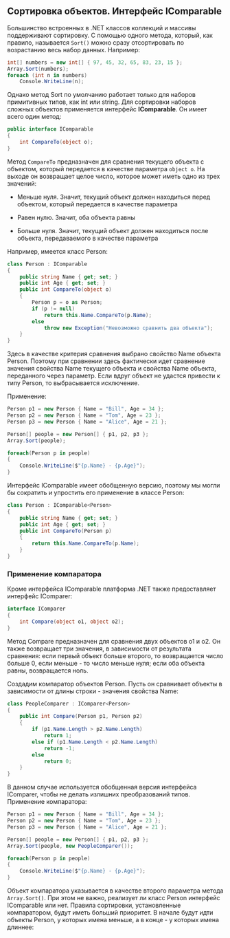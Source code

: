 ## Сортировка объектов. Интерфейс IComparable

Большинство встроенных в .NET классов коллекций и массивы поддерживают сортировку. С помощью одного метода, который, как правило, называется 
`Sort()` можно сразу отсортировать по возрастанию весь набор данных. Например:

```cs
int[] numbers = new int[] { 97, 45, 32, 65, 83, 23, 15 };
Array.Sort(numbers);
foreach (int n in numbers)
    Console.WriteLine(n);
```

Однако метод Sort по умолчанию работает только для наборов примитивных типов, как int или string. Для сортировки наборов сложных объектов 
применяется интерфейс **IComparable**. Он имеет всего один метод:

```cs
public interface IComparable
{
    int CompareTo(object o);
}
```

Метод `CompareTo` предназначен для сравнения текущего объекта с объектом, который передается в качестве параметра `object o`. 
На выходе он возвращает целое число, которое может иметь одно из трех значений:

- Меньше нуля. Значит, текущий объект должен находиться перед объектом, который передается в качестве параметра

- Равен нулю. Значит, оба объекта равны 

- Больше нуля. Значит, текущий объект должен находиться после объекта, передаваемого в качестве параметра

Например, имеется класс Person:

```cs
class Person : IComparable
{
    public string Name { get; set; }
    public int Age { get; set; }
    public int CompareTo(object o)
    {
        Person p = o as Person;
        if (p != null)
            return this.Name.CompareTo(p.Name);
        else
            throw new Exception("Невозможно сравнить два объекта");
    }
}
```

Здесь в качестве критерия сравнения выбрано свойство Name объекта Person. Поэтому при сравнении здесь фактически идет сравнение значения свойства 
Name текущего объекта и свойства Name объекта, переданного через параметр. Если вдруг объект не удастся привести к типу Person, то выбрасывается исключение.

Применение:

```cs
Person p1 = new Person { Name = "Bill", Age = 34 };
Person p2 = new Person { Name = "Tom", Age = 23 };
Person p3 = new Person { Name = "Alice", Age = 21 };

Person[] people = new Person[] { p1, p2, p3 };
Array.Sort(people);

foreach(Person p in people)
{
    Console.WriteLine($"{p.Name} - {p.Age}");
}
```

Интерфейс IComparable имеет обобщенную версию, поэтому мы могли бы сократить и упростить его применение в классе Person:

```cs
class Person : IComparable<Person>
{
    public string Name { get; set; }
    public int Age { get; set; }
    public int CompareTo(Person p)
    {
        return this.Name.CompareTo(p.Name);
    }
}
```

### Применение компаратора

Кроме интерфейса IComparable платформа .NET также предоставляет интерфейс IComparer:

```cs
interface IComparer
{
    int Compare(object o1, object o2);
}
```

Метод Compare предназначен для сравнения двух объектов o1 и o2. Он также возвращает три значения, в зависимости от результата сравнения: если первый объект больше второго, 
то возвращается число больше 0, если меньше - то число меньше нуля; если оба объекта равны, возвращается ноль.

Создадим компаратор объектов Person. Пусть он сравнивает объекты в зависимости от длины строки - значения свойства Name:

```cs
class PeopleComparer : IComparer<Person>
{
    public int Compare(Person p1, Person p2)
    {
        if (p1.Name.Length > p2.Name.Length)
            return 1;
        else if (p1.Name.Length < p2.Name.Length)
            return -1;
        else
            return 0;
    }
}
```

В данном случае используется обобщенная версия интерфейса IComparer, чтобы не делать излишних преобразований типов. Применение компаратора:

```cs
Person p1 = new Person { Name = "Bill", Age = 34 };
Person p2 = new Person { Name = "Tom", Age = 23 };
Person p3 = new Person { Name = "Alice", Age = 21 };

Person[] people = new Person[] { p1, p2, p3 };
Array.Sort(people, new PeopleComparer());

foreach(Person p in people)
{
    Console.WriteLine($"{p.Name} - {p.Age}");
}
```

Объект компаратора указывается в качестве второго параметра метода `Array.Sort()`. При этом не важно, реализует ли класс Person интерфейс 
IComparable или нет. Правила сортировки, установленные компаратором, будут иметь больший приоритет. В начале будут идти объекты Person, у которых имена меньше, 
а в конце - у которых имена длиннее:

